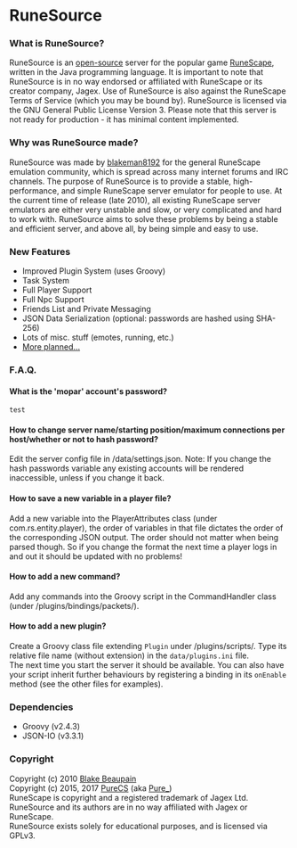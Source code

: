 RuneSource
=======================

### What is RuneSource?
RuneSource is an [open-source](http://www.opensource.org/) server for the popular game [RuneScape](runescape.com),
written in the Java programming language.
It is important to note that RuneSource is in no way endorsed or affiliated with RuneScape or its creator company,
Jagex. Use of RuneSource is also against the RuneScape Terms of Service (which you may be bound by).
RuneSource is licensed via the GNU General Public License Version 3.
Please note that this server is not ready for production - it has minimal content implemented.

### Why was RuneSource made?
RuneSource was made by [blakeman8192](https://github.com/blakeman8192) for the general RuneScape emulation community,
which is spread across many internet forums and IRC channels.
The purpose of RuneSource is to provide a stable, high-performance, and simple RuneScape server emulator for people to
use.
At the current time of release (late 2010), all existing RuneScape server emulators are either very unstable and slow,
or very complicated and hard to work with.
RuneSource aims to solve these problems by being a stable and efficient server, and above all, by being simple and
easy to use.

### New Features
* Improved Plugin System (uses Groovy)
* Task System
* Full Player Support
* Full Npc Support
* Friends List and Private Messaging
* JSON Data Serialization (optional: passwords are hashed using SHA-256)
* Lots of misc. stuff (emotes, running, etc.)
* [More planned...](https://github.com/PureCS/runesource/issues)

### F.A.Q.
#### What is the 'mopar' account's password?
`test`

#### How to change server name/starting position/maximum connections per host/whether or not to hash password?
Edit the server config file in /data/settings.json.
Note: If you change the hash passwords variable any existing accounts will be rendered inaccessible, unless if you change it back.

#### How to save a new variable in a player file?
Add a new variable into the PlayerAttributes class (under com.rs.entity.player), the order of variables in that file
dictates the order of the corresponding JSON output. The order should not matter when being parsed though.
So if you change the format the next time a player logs in and out it should be updated with no problems!

#### How to add a new command?
Add any commands into the Groovy script in the CommandHandler class (under /plugins/bindings/packets/).

#### How to add a new plugin?
Create a Groovy class file extending `Plugin` under /plugins/scripts/. Type its relative file name (without extension) in the `data/plugins.ini` file.  
The next time you start the server it should be available. You can also have your script inherit further behaviours by registering a binding in its `onEnable` method (see the other files for examples).

### Dependencies
* Groovy (v2.4.3)
* JSON-IO (v3.3.1)

### Copyright
Copyright (c) 2010  [Blake Beaupain](https://github.com/blakeman8192)  
Copyright (c) 2015, 2017  [PureCS](https://github.com/purecs) (aka [Pure_](https://www.moparscape.org/smf/index.php?action=profile;u=350406))  
RuneScape is copyright and a registered trademark of Jagex Ltd.  
RuneSource and its authors are in no way affiliated with Jagex or RuneScape.  
RuneSource exists solely for educational purposes, and is licensed via GPLv3.
